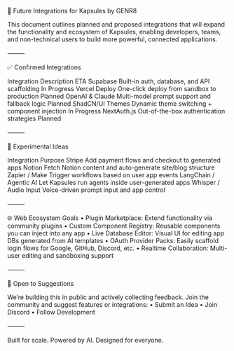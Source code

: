 🔌 Future Integrations for Kapsules by GENR8

This document outlines planned and proposed integrations that will expand the functionality and ecosystem of Kapsules, enabling developers, teams, and non-technical users to build more powerful, connected applications.

⸻

✅ Confirmed Integrations

Integration	Description	ETA
Supabase	Built-in auth, database, and API scaffolding	In Progress
Vercel Deploy	One-click deploy from sandbox to production	Planned
OpenAI & Claude	Multi-model prompt support and fallback logic	Planned
ShadCN/UI Themes	Dynamic theme switching + component injection	In Progress
NextAuth.js	Out-of-the-box authentication strategies	Planned


⸻

🧪 Experimental Ideas

Integration	Purpose
Stripe	Add payment flows and checkout to generated apps
Notion	Fetch Notion content and auto-generate site/blog structure
Zapier / Make	Trigger workflows based on user app events
LangChain / Agentic AI	Let Kapsules run agents inside user-generated apps
Whisper / Audio Input	Voice-driven prompt input and app control


⸻

🌐 Web Ecosystem Goals
	•	Plugin Marketplace: Extend functionality via community plugins
	•	Custom Component Registry: Reusable components you can inject into any app
	•	Live Database Editor: Visual UI for editing app DBs generated from AI templates
	•	OAuth Provider Packs: Easily scaffold login flows for Google, GitHub, Discord, etc.
	•	Realtime Collaboration: Multi-user editing and sandboxing support

⸻

🧩 Open to Suggestions

We’re building this in public and actively collecting feedback. Join the community and suggest features or integrations:
	•	Submit an Idea
	•	Join Discord
	•	Follow Development

⸻

Built for scale. Powered by AI. Designed for everyone.